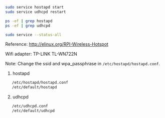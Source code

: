 ```bash
sudo service hostapd start
sudo service udhcpd restart

ps -ef | grep hostapd
ps -ef | grep udhcpd

sudo service --status-all
```
Reference: http://elinux.org/RPI-Wireless-Hotspot

Wifi adapter: TP-LINK TL-WN722N

Note: Change the ssid and wpa_passphrase in `/etc/hostapd/hostapd.conf`.

1. hostapd
```bash
   /etc/hostapd/hostapd.conf
   /etc/default/hostapd
```
2. udhcpd
```bash
   /etc/udhcpd.conf
   /etc/default/udhcpd
```
